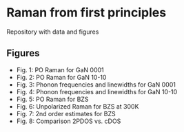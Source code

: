 Raman from first principles
===

Repository with data and figures

## Figures

- Fig. 1: PO Raman for GaN 0001
- Fig. 2: PO Raman for GaN 10-10
- Fig. 3: Phonon frequencies and linewidths for GaN 0001
- Fig. 4: Phonon frequencies and linewidths for GaN 10-10
- Fig. 5: PO Raman for BZS
- Fig. 6: Unpolarized Raman for BZS at 300K
- Fig. 7: 2nd order estimates for BZS
- Fig. 8: Comparison 2PDOS vs. cDOS
